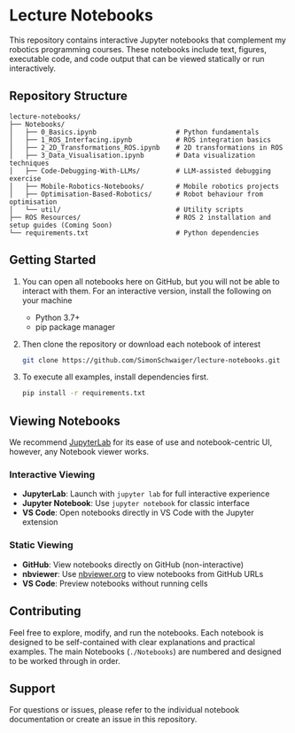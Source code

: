 # Lecture Notebooks

This repository contains interactive Jupyter notebooks that complement my robotics programming courses. These notebooks include text, figures, executable code, and code output that can be viewed statically or run interactively.

## Repository Structure

```
lecture-notebooks/
├── Notebooks/
│   ├── 0_Basics.ipynb                    # Python fundamentals
│   ├── 1_ROS_Interfacing.ipynb           # ROS integration basics
│   ├── 2_2D_Transformations_ROS.ipynb    # 2D transformations in ROS
│   ├── 3_Data_Visualisation.ipynb        # Data visualization techniques
│   ├── Code-Debugging-With-LLMs/         # LLM-assisted debugging exercise
│   ├── Mobile-Robotics-Notebooks/        # Mobile robotics projects
│   ├── Optimisation-Based-Robotics/      # Robot behaviour from optimisation
│   └── util/                             # Utility scripts
├── ROS Resources/                        # ROS 2 installation and setup guides (Coming Soon)
└── requirements.txt                      # Python dependencies
```

## Getting Started

1. You can open all notebooks here on GitHub, but you will not be able to interact with them. For an interactive version, install the following on your machine

    - Python 3.7+
    - pip package manager

2. Then clone the repository or download each notebook of interest
    ```bash
    git clone https://github.com/SimonSchwaiger/lecture-notebooks.git
    ```

3. To execute all examples, install dependencies first.
   ```bash
   pip install -r requirements.txt
   ```

## Viewing Notebooks

We recommend [JupyterLab](https://jupyterlab.readthedocs.io/en/stable/) for its ease of use and notebook-centric UI, however, any Notebook viewer works.

### Interactive Viewing
- **JupyterLab**: Launch with `jupyter lab` for full interactive experience
- **Jupyter Notebook**: Use `jupyter notebook` for classic interface
- **VS Code**: Open notebooks directly in VS Code with the Jupyter extension

### Static Viewing
- **GitHub**: View notebooks directly on GitHub (non-interactive)
- **nbviewer**: Use [nbviewer.org](https://nbviewer.org/) to view notebooks from GitHub URLs
- **VS Code**: Preview notebooks without running cells

## Contributing

Feel free to explore, modify, and run the notebooks. Each notebook is designed to be self-contained with clear explanations and practical examples. The main Notebooks (`./Notebooks`) are numbered and designed to be worked through in order.

## Support

For questions or issues, please refer to the individual notebook documentation or create an issue in this repository.
